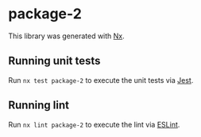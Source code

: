 # package-2

This library was generated with [Nx](https://nx.dev).

## Running unit tests

Run `nx test package-2` to execute the unit tests via [Jest](https://jestjs.io).

## Running lint

Run `nx lint package-2` to execute the lint via [ESLint](https://eslint.org/).
